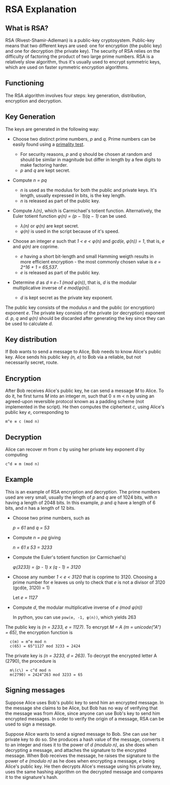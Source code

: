 # RSA Explanation

## What is RSA?

RSA (Rivest-Shamir-Adleman) is a public-key cryptosystem. Public-key means that
two different keys are used: one for encryption (the public key) and one for
decryption (the private key). The security of RSA relies on the difficulty of
factoring the product of two large prime numbers. RSA is a relatively slow
algorithm, thus it's usually used to encrypt symmetric keys, which are used on
faster symmetric encryption algorithms.

## Functioning

The RSA algorithm involves four steps: key generation, distribution, encryption
and decryption.

## Key Generation

The keys are generated in the following way:

- Choose two distinct prime numbers, _p_ and _q_. Prime numbers can be easily
  found using a [primality test](https://en.wikipedia.org/wiki/Primality_test).
  - For security reasons, _p_ and _q_ should be chosen at random and should be
    similar in magnitude but differ in length by a few digits to make factoring
    harder.
  - _p_ and _q_ are kept secret.

- Compute _n = pq_
  - _n_ is used as the modulus for both the public and private keys. It's
    length, usually expressed in bits, is the key length.
  - _n_ is released as part of the public key.

- Compute _λ(n)_, which is Carmichael's totient function. Alternatively, the
  Euler totient function _φ(n) = (p − 1)(q − 1)_ can be used.
  - _λ(n)_ or _φ(n)_ are kept secret.
  - _φ(n)_ is used in the script because of it's speed.

- Choose an integer _e_ such that _1 < e < φ(n)_ and _gcd(e, φ(n)) = 1_, that
  is, _e_ and _φ(n)_ are coprime.
  - _e_ having a short bit-length and small Hamming weigth results in more
    efficient encryption - the most commonly chosen value is
    _e = 2^16 + 1 = 65,537_.
  - _e_ is released as part of the public key.

- Determine _d_ as _d ≡ e−1 (mod φ(n))_, that is, _d_ is the modular
  multiplicative inverse of _e mod(φ(n))_.
  - _d_ is kept secret as the private key exponent.

The public key consists of the modulus _n_ and the public (or encryption)
exponent _e_. The private key consists of the private (or decryption) exponent
_d_. _p, q_ and _φ(n)_ should be discarded after generating the key since they
can be used to calculate _d_.

## Key distribution
If Bob wants to send a message to Alice, Bob needs to know Alice's public key.
Alice sends his public key _(n, e)_ to Bob via a reliable, but not necessarily
secret, route.

## Encryption
After Bob receives Alice's public key, he can send a message _M_ to Alice. To
do it, he first turns _M_ into an integer _m_, such that 0 ≤ m < n by using an
agreed-upon reversible protocol known as a padding scheme (not implemented in
the script). He then computes the ciphertext _c_, using Alice's public key _e_,
corresponding to
```
m^e ≡ c (mod n)
```

## Decryption
Alice can recover _m_ from _c_ by using her private key exponent _d_ by
computing
```
c^d ≡ m (mod n)
```

## Example

This is an example of RSA encryption and decryption. The prime numbers used are
very small, usually the length of _p_ and _q_ are of 1024 bits, with _n_ having
a length of 2048 bits. In this example, _p_ and _q_ have a length of 6 bits,
and _n_ has a length of 12 bits.

- Choose two prime numbers, such as

  _p = 61_ and _q = 53_

- Compute _n = pq_ giving

  _n = 61 x 53 = 3233_

- Compute the Euler's totient function (or Carmichael's)

  _φ(3233) = (p - 1) x (q - 1) = 3120_

- Choose any number _1 < e < 3120_ that is coprime to 3120. Choosing a prime
  number for e leaves us only to check that _e_ is not a divisor of 3120
  (gcd(e, 3120) = 1)

  Let _e = 1127_

- Compute _d_, the modular multiplicative inverse of _e (mod φ(n))_

  In python, you can use `pow(e, -1, φ(n))`, which yields 263

The public key is _(n = 3233, e = 1127)_. To encrypt _M = A_
_(m = unicode("A") = 65)_, the encryption function is
```
  c(m) = m^e mod n
  c(65) = 65^1127 mod 3233 = 2424
```
The private key is _(n = 3233, d = 263)_. To decrypt the encrypted letter A
(2790), the procedure is
```
  m\(c\) = c^d mod n
  m(2790) = 2424^263 mod 3233 = 65
```
## Signing messages
Suppose Alice uses Bob's public key to send him an encrypted message. In the
message she claims to be Alice, but Bob has no way of verifying that the message
was from Alice, since anyone can use Bob's key to send him encrypted messages.
In order to verify the origin of a message, RSA can be used to sign a message.

Suppose Alice wants to send a signed message to Bob. She can use her private key
to do so. She produces a hash value of the message, converts it to an integer
and rises it to the power of _d (modulo n)_, as she does when decrypting a
message, and attaches the signature to the encrypted message. When Bob receives
the message, he raises the signature to the power of _e (modulo n)_ as he does
when encrypting a message, _e_ being Alice's public key. He then decrypts
Alice's message using his private key, uses the same hashing algorithm on the
decrypted message and compares it to the signature's hash.
